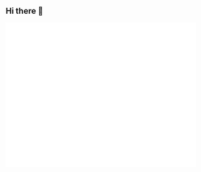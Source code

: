 ## Hi there 👋

<!--
**davisdel/davisdel** is a ✨ _special_ ✨ repository because its `README.md` (this file) appears on your GitHub profile.
-->

![Metrics](/github-metrics.svg)

